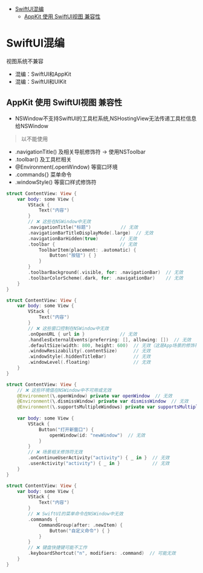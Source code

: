 <!-- @import "[TOC]" {cmd="toc" depthFrom=1 depthTo=6 orderedList=false} -->

<!-- code_chunk_output -->

- [SwiftUI混编](#swiftui混编)
  - [AppKit 使用 SwiftUI视图 兼容性](#appkit-使用-swiftui视图-兼容性)

<!-- /code_chunk_output -->

# SwiftUI混编

视图系统不兼容

- 混编：SwiftUI和AppKit
- 混编：SwiftUI和UIKit

## AppKit 使用 SwiftUI视图 兼容性

- NSWindow不支持SwiftUI的工具栏系统,NSHostingView无法传递工具栏信息给NSWindow

> 以不能使用

- .navigationTitle() 及相关导航修饰符 -> 使用NSToolbar
- .toolbar() 及工具栏相关
- @Environment(\.openWindow) 等窗口环境
- .commands{} 菜单命令
- .windowStyle() 等窗口样式修饰符

```swift
struct ContentView: View {
    var body: some View {
        VStack {
            Text("内容")
        }
        // ❌ 这些在NSWindow中无效
        .navigationTitle("标题")           // 无效
        .navigationBarTitleDisplayMode(.large)  // 无效
        .navigationBarHidden(true)        // 无效
        .toolbar {                        // 无效
            ToolbarItem(placement: .automatic) {
                Button("按钮") { }
            }
        }
        .toolbarBackground(.visible, for: .navigationBar)  // 无效
        .toolbarColorScheme(.dark, for: .navigationBar)    // 无效
    }
}
```

```swift
struct ContentView: View {
    var body: some View {
        VStack {
            Text("内容")
        }
        // ❌ 这些窗口控制在NSWindow中无效
        .onOpenURL { url in }             // 无效
        .handlesExternalEvents(preferring: [], allowing: [])  // 无效
        .defaultSize(width: 800, height: 600)  // 无效（这是App场景的修饰符）
        .windowResizability(.contentSize)      // 无效
        .windowStyle(.hiddenTitleBar)          // 无效
        .windowLevel(.floating)                // 无效
    }
}
```

```swift
struct ContentView: View {
    // ❌ 这些环境值在NSWindow中不可用或无效
    @Environment(\.openWindow) private var openWindow  // 无效
    @Environment(\.dismissWindow) private var dismissWindow  // 无效
    @Environment(\.supportsMultipleWindows) private var supportsMultiple  // 无效
    
    var body: some View {
        VStack {
            Button("打开新窗口") {
                openWindow(id: "newWindow")  // 无效
            }
        }
        // ❌ 场景相关修饰符无效
        .onContinueUserActivity("activity") { _ in }  // 无效
        .userActivity("activity") { _ in }            // 无效
    }
}
```

```swift
struct ContentView: View {
    var body: some View {
        VStack {
            Text("内容")
        }
        // ❌ SwiftUI的菜单命令在NSWindow中无效
        .commands {
            CommandGroup(after: .newItem) {
                Button("自定义命令") { }
            }
        }
        // ❌ 键盘快捷键可能不工作
        .keyboardShortcut("n", modifiers: .command)  // 可能无效
    }
}
```
